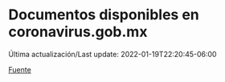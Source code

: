 # Documentos disponibles en coronavirus.gob.mx

Última actualización/Last update: 2022-01-19T22:20:45-06:00

 [Fuente](https://coronavirus.gob.mx/)
